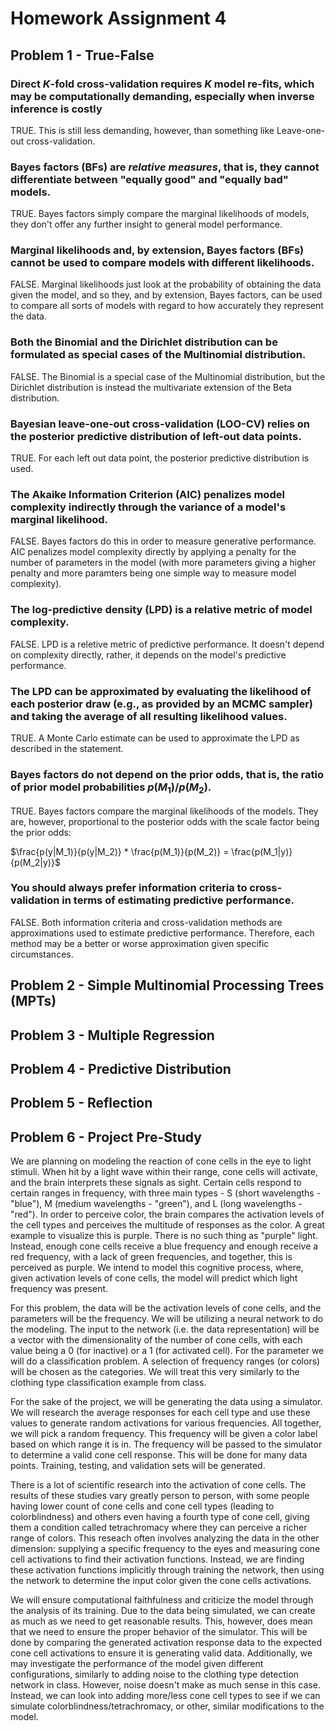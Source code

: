 # Homework Assignment 4

## Problem 1 - True-False

### Direct $K$-fold cross-validation requires $K$ model re-fits, which may be computationally demanding, especially when inverse inference is costly

TRUE. This is still less demanding, however, than something like Leave-one-out cross-validation.

### Bayes factors (BFs) are *relative measures*, that is, they cannot differentiate between "equally good" and "equally bad" models.

TRUE. Bayes factors simply compare the marginal likelihoods of models, they don't offer any further insight to general model performance.

### Marginal likelihoods and, by extension, Bayes factors (BFs) cannot be used to compare models with different likelihoods.

FALSE. Marginal likelihoods just look at the probability of obtaining the data given the model, and so they, and by extension, Bayes factors, can be used to compare all sorts of models with regard to how accurately they represent the data.

### Both the Binomial and the Dirichlet distribution can be formulated as special cases of the Multinomial distribution.

FALSE. The Binomial is a special case of the Multinomial distribution, but the Dirichlet distribution is instead the multivariate extension of the Beta distribution.

### Bayesian leave-one-out cross-validation (LOO-CV) relies on the posterior predictive distribution of left-out data points.

TRUE. For each left out data point, the posterior predictive distribution is used.

### The Akaike Information Criterion (AIC) penalizes model complexity indirectly through the variance of a model's marginal likelihood.

FALSE. Bayes factors do this in order to measure generative performance. AIC penalizes model complexity directly by applying a penalty for the number of parameters in the model (with more parameters giving a higher penalty and more paramters being one simple way to measure model complexity).

### The log-predictive density (LPD) is a relative metric of model complexity.

FALSE. LPD is a reletive metric of predictive performance. It doesn't depend on complexity directly, rather, it depends on the model's predictive performance.

### The LPD can be approximated by evaluating the likelihood of each posterior draw (e.g., as provided by an MCMC sampler) and taking the average of all resulting likelihood values.

TRUE. A Monte Carlo estimate can be used to approximate the LPD as described in the statement.

### Bayes factors do not depend on the prior odds, that is, the ratio of prior model probabilities $p(M_1)/p(M_2)$.

TRUE. Bayes factors compare the marginal likelihoods of the models. They are, however, proportional to the posterior odds with the scale factor being the prior odds:

$\frac{p(y|M_1)}{p(y|M_2)} * \frac{p(M_1)}{p(M_2)} = \frac{p(M_1|y)}{p(M_2|y)}$

### You should always prefer information criteria to cross-validation in terms of estimating predictive performance.

FALSE. Both information criteria and cross-validation methods are approximations used to estimate predictive performance. Therefore, each method may be a better or worse approximation given specific circumstances.

## Problem 2 - Simple Multinomial Processing Trees (MPTs)

## Problem 3 - Multiple Regression

## Problem 4 - Predictive Distribution

## Problem 5 - Reflection

## Problem 6 - Project Pre-Study

We are planning on modeling the reaction of cone cells in the eye to light stimuli. When hit by a light wave within their range, cone cells will activate, and the brain interprets these signals as sight. Certain cells respond to certain ranges in frequency, with three main types - S (short wavelengths - "blue"), M (medium wavelengths - "green"), and L (long wavelengths - "red"). In order to perceive color, the brain compares the activation levels of the cell types and perceives the multitude of responses as the color. A great example to visualize this is purple. There is no such thing as "purple" light. Instead, enough cone cells receive a blue frequency and enough receive a red frequency, with a lack of green frequencies, and together, this is perceived as purple. We intend to model this cognitive process, where, given activation levels of cone cells, the model will predict which light frequency was present. 

For this problem, the data will be the activation levels of cone cells, and the parameters will be the frequency. We will be utilizing a neural network to do the modeling. The input to the network (i.e. the data representation) will be a vector with the dimensionality of the number of cone cells, with each value being a 0 (for inactive) or a 1 (for activated cell). For the parameter we will do a classification problem. A selection of frequency ranges (or colors) will be chosen as the categories. We will treat this very similarly to the clothing type classification example from class.

For the sake of the project, we will be generating the data using a simulator. We will research the average responses for each cell type and use these values to generate random activations for various frequencies. All together, we will pick a random frequency. This frequency will be given a color label based on which range it is in. The frequency will be passed to the simulator to determine a valid cone cell response. This will be done for many data points. Training, testing, and validation sets will be generated.

There is a lot of scientific research into the activation of cone cells. The results of these studies vary greatly person to person, with some people having lower count of cone cells and cone cell types (leading to colorblindness) and others even having a fourth type of cone cell, giving them a condition called tetrachromacy where they can perceive a richer range of colors. This reseach often involves analyzing the data in the other dimension: supplying a specific frequency to the eyes and measuring cone cell activations to find their activation functions. Instead, we are finding these activation functions implicitly through training the network, then using the network to determine the input color given the cone cells activations. 

We will ensure computational faithfulness and criticize the model through the analysis of its training. Due to the data being simulated, we can create as much as we need to get reasonable results. This, however, does mean that we need to ensure the proper behavior of the simulator. This will be done by comparing the generated activation response data to the expected cone cell activations to ensure it is generating valid data. Additionally, we may investigate the performance of the model given different configurations, similarly to adding noise to the clothing type detection network in class. However, noise doesn't make as much sense in this case. Instead, we can look into adding more/less cone cell types to see if we can simulate colorblindness/tetrachromacy, or other, similar modifications to the model.
